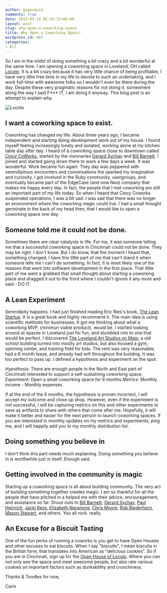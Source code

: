 ```yaml
---
author: gigasquid
comments: true
date: 2013-03-14 02:32:31+00:00
layout: post
slug: why-open-a-coworking-space
title: Why Open a Coworking Space?
wordpress_id: 667
categories:
- All
---
```


So I am in the midst of doing something a bit crazy and a bit wonderful at the same time. I am opening a coworking space in Loveland, OH called [Locolo](http://locolo.us/). It is a bit crazy because it has very little chance of being profitable, I have very little free time in my life to devote to such an undertaking, and I work full-time with awesome folks so I wouldn't even be there during the day. Despite these very pragmatic reasons for not doing it, somewhere along the way I said F*** IT, I am doing it anyway. This blog post is an attempt to explain why.

![Locolo](http://lovelandcolo.files.wordpress.com/2013/03/cropped-gallery.jpg)


## I want a coworking space to exist.


Coworking has changed my life. About three years ago, I became independent and starting doing development work out of my house. I found myself feeling increasingly lonely and isolated, working alone at my kitchen table day after day. I heard of a coworking space close to downtown called [Cincy CoWorks](http://www.cincycoworks.com/), started by the visionaries [Gerard Sychay](https://twitter.com/hellogerard) and [Bill Barnett](https://twitter.com/agilous). I joined and started going down there to work a few days a week. It was wonderful. Work became fun again. They day was peppered with serendipitous encounters and conversations the sparked my imagination and curiosity. I got involved in the Ruby community, usergroups, and eventually became part of the EdgeCase (and now Neo) company that makes me happy every day. In fact, the people that I met coworking are still an important part of my life today. So when I heard that Cincy Coworks suspended operations, I was a bit sad. I was sad that there was no longer an environment where the coworking magic could live. I had a small thought germinate in the back of my head then, that I would like to open a coworking space one day.


## Someone told me it could not be done.


Sometimes there are clear catalysts in life. For me, it was someone telling me that a successful coworking space in Cincinnati could not be done. They may be right. I don't know. But I do know, that the moment I heard that, something changed. I have this little part of me that can't stand it when someone tells me I can't do something. In fact, it is most likely one of the reasons that went into software development in the first place. That little part of me went a grabbed that small thought about starting a coworking place and dragged it out to the front where I couldn't ignore it any more and said - DO IT.


## A Lean Experiment


Serendipity happens. I had just finished reading Eric Ries's book, [The Lean Startup](http://theleanstartup.com/book). It is a great book and highly recommend it. The main idea is using scientific methods for businesses. It got me thinking about what a coworking MVP, (minimun viable product), would be. I started looking around at spaces in Loveland just for fun, and stumbled into to one that would be perfect. I discovered [The Loveland Art Studios on Main](http://www.studiosonmain.com/), a old school building turned into mostly art studios, but also housed a gym, spinning center, and training field for kids. The rent was very reasonable, had a 6 month lease, and already had wifi throughout the building. It was too perfect to pass up. I defined a hypothesis and experiment on the spot.

_Hypothesis_: There are enough people in the North and East part of Cincinnati interested to support a self-sustaining coworking space.
_Experiment_: Open a small coworking space for 6 months
_Metrics_: Monthly income - Monthly expenses

If at the end of the 6 months, the hypothesis is proven incorrect, I will accept my outcome and close up shop. However, even if the experiment is not successful, I will be capturing metrics on this and other experiments to save as artifacts to share with others that come after me. Hopefully, it will make it better and easier for the next person to launch coworking spaces. If you are interested in monthly updates on my metrics and experiments, ping me, and I will happily add you to my monthly distribution list.


## Doing something you believe in


I don't think this part needs much explaining. Doing something you believe in is worthwhile just in itself. Enough said.


## Getting involved in the community is magic


Starting up a coworking space is all about building community. The very act of building something together creates magic. I am so thankful for all the people that have pitched in a helped me with their advice, encouragement, and assistance so far. Shout outs to [Bill Barnett](https://twitter.com/agilous), [Gerard Sychay](https://twitter.com/hellogerard), [Paul Heinrich](https://twitter.com/p9k), [Jacki Keys](https://twitter.com/jacki890), [Elizabeth Naramore](https://twitter.com/ElizabethN), [Chris Moore](https://twitter.com/cdmwebs), [Rob Biederhorn](https://twitter.com/rabiedenharn), [Mason Stewart](https://twitter.com/masondesu), and others. You all rock. really.


## An Excuse for a Biscuit Tasting



One of the fun perks of running a coworks is you get to have Open Houses and other excuses to eat biscuits. When I say "biscuits", I mean biscuits in the British form, that translates into American as "delicious cookies". So if you are in Cincinnati, sign up for the [Open House of Locolo](http://lovelandcolo.wordpress.com/). Where you can not only see the space and meet awesome people, but also rate various cookies on important factors such as dunkablility and crunchiness.

Thanks & Toodles for now,

Carin
